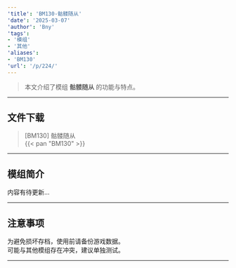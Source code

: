 ```yaml
---
'title': 'BM130-骷髅随从'
'date': '2025-03-07'
'author': 'Bny'
'tags':
- '模组'
- '其他'
'aliases':
- 'BM130'
'url': '/p/224/'
---
```


> 本文介绍了模组 **骷髅随从** 的功能与特点。

---

## 文件下载

> [BM130] 骷髅随从  
{{< pan "BM130" >}}  

---

## 模组简介

>  
内容有待更新...  

---

## 注意事项

>  
为避免损坏存档，使用前请备份游戏数据。  
可能与其他模组存在冲突，建议单独测试。  

---

